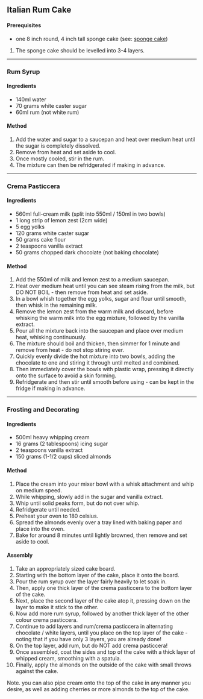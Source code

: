 ## Italian Rum Cake

#### Prerequisites

* one 8 inch round, 4 inch tall sponge cake (see: [sponge cake](../sponge_cake/README.md))

1. The sponge cake should be levelled into 3-4 layers.

---

### Rum Syrup

#### Ingredients

* 140ml water
* 70 grams white caster sugar
* 60ml rum (not white rum)

#### Method

1. Add the water and sugar to a saucepan and heat over medium heat until the sugar is completely dissolved.
1. Remove from heat and set aside to cool.
1. Once mostly cooled, stir in the rum.
1. The mixture can then be refridgerated if making in advance.


---

### Crema Pasticcera

#### Ingredients

* 560ml full-cream milk (split into 550ml / 150ml in two bowls)
* 1 long strip of lemon zest (2cm wide)
* 5 egg yolks
* 120 grams white caster sugar
* 50 grams cake flour
* 2 teaspoons vanilla extract
* 50 grams chopped dark chocolate (not baking chocolate)

#### Method

1. Add the 550ml of milk and lemon zest to a medium saucepan.
1. Heat over medium heat until you can see steam rising from the milk, but DO NOT BOIL - then remove from heat and set aside.
1. In a bowl whish together the egg yolks, sugar and flour until smooth, then whisk in the remaining milk.
1. Remove the lemon zest from the warm milk and discard, before whisking the warm milk into the egg mixture, followed by the vanilla extract.
1. Pour all the mixture back into the saucepan and place over medium heat, whisking continuously. 
1. The mixture should boil and thicken, then simmer for 1 minute and remove from heat - do not stop stiring ever.
1. Quickly evenly divide the hot mixture into two bowls, adding the chocolate to one and stiring it through until melted and combined.
1. Then immediately cover the bowls with plastic wrap, pressing it directly onto the surface to avoid a skin forming.
1. Refridgerate and then stir until smooth before using - can be kept in the fridge if making in advance.


---

### Frosting and Decorating

#### Ingredients

* 500ml heavy whipping cream
* 16 grams (2 tablespoons) icing sugar
* 2 teaspoons vanilla extract
* 150 grams (1-1/2 cups) sliced almonds

#### Method

1. Place the cream into your mixer bowl with a whisk attachment and whip on medium speed.
1. While whipping, slowly add in the sugar and vanilla extract.
1. Whip until solid peaks form, but do not over whip.
1. Refridgerate until needed.
1. Preheat your oven to 180 celsius.
1. Spread the almonds evenly over a tray lined with baking paper and place into the oven.
1. Bake for around 8 minutes until lightly browned, then remove and set aside to cool.

#### Assembly

1. Take an appropriately sized cake board.
1. Starting with the bottom layer of the cake, place it onto the board.
1. Pour the rum syrup over the layer fairly heavily to let soak in.
1. Then, apply one thick layer of the crema pasticcera to the bottom layer of the cake.
1. Next, place the second layer of the cake atop it, pressing down on the layer to make it stick to the other.
1. Now add more rum syrup, followed by another thick layer of the other colour crema pasticcera.
1. Continue to add layers and rum/crema pasticcera in alternating chocolate / white layers, until you place on the top layer of the cake - noting that if you have only 3 layers, you are already done!
1. On the top layer, add rum, but do NOT add crema pasticcera!
1. Once assembled, coat the sides and top of the cake with a thick layer of whipped cream, smoothing with a spatula.
1. Finally, apply the almonds on the outside of the cake with small throws against the cake.

Note. you can also pipe cream onto the top of the cake in any manner you desire, as well as adding cherries or more almonds to the top of the cake.
